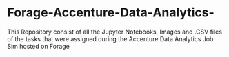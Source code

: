 # Forage-Accenture-Data-Analytics-
This Repository consist of all the Jupyter Notebooks, Images and .CSV files of the tasks that were assigned during the Accenture Data Analytics Job Sim hosted on Forage
